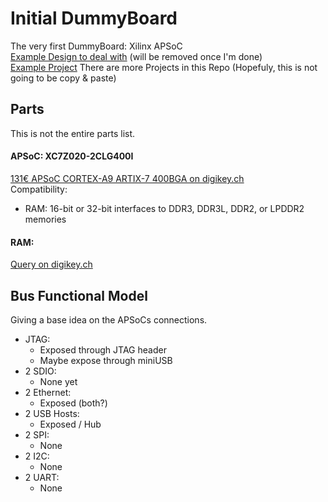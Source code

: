 # Initial DummyBoard
The very first DummyBoard: Xilinx APSoC   
[Example Design to deal with](https://reference.digilentinc.com/_media/reference/programmable-logic/pynq-z1/pynq-z1_sch.pdf) (will be removed once I'm done)  
[Example Project](https://github.com/ciaa/Hardware/tree/master/PCB/ACC/CIAA_ACC) There are more Projects in this Repo (Hopefuly, this is not going to be copy & paste)

## Parts
This is not the entire parts list.
#### APSoC: XC7Z020-2CLG400I  
[131€  APSoC	CORTEX-A9 ARTIX-7 400BGA  on digikey.ch](https://www.digikey.ch/product-detail/de/xilinx-inc/XC7Z020-2CLG400I/122-1848-ND/3925761)   
Compatibility:  
- RAM:	16-bit or 32-bit interfaces to DDR3, DDR3L, DDR2, or LPDDR2 memories  
    
#### RAM:  
[Query on digikey.ch](https://www.digikey.ch/products/de/integrated-circuits-ics/memory/774?k=&pkeyword=&pv142=1617&pv142=1619&pv142=1623&pv142=1699&pv142=1701&FV=238055b%2C238055c%2C2380563%2C23805c0%2C23805d2%2C23805d3%2C23805d4%2C23805d5%2C2380612%2C2380638%2C2380651%2C2380652%2C2380653%2C2380656%2C2380657%2C2380658%2C2380659%2C2380677%2C2380686%2C23806a0%2C23806a1%2C23806a3%2C23806a4%2C23806a5%2C23806a7%2C23806b9%2C1f140000%2Cffe00306%2C2540056&mnonly=0&newproducts=0&ColumnSort=1000011&page=1&quantity=1&ptm=0&fid=0&pageSize=25)

## Bus Functional Model 
Giving a base idea on the APSoCs connections. 
- JTAG:
  - Exposed through JTAG header
  - Maybe expose through miniUSB
- 2 SDIO:
  - None yet
- 2 Ethernet:
  - Exposed (both?)
- 2 USB Hosts:
  - Exposed / Hub
- 2 SPI:
  - None
- 2 I2C:
  - None
- 2 UART:
  - None
